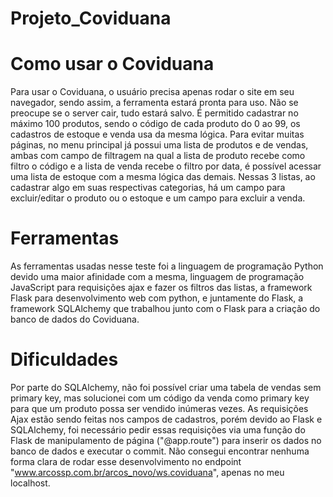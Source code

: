 # Projeto_Coviduana

# Como usar o Coviduana
Para usar o Coviduana, o usuário precisa apenas rodar o site em seu navegador, sendo assim, a ferramenta estará pronta para uso. Não se preocupe se o server cair, tudo estará salvo.
É permitido cadastrar no máximo 100 produtos, sendo o código de cada produto do 0 ao 99, os cadastros de estoque e venda usa da mesma lógica.
Para evitar muitas páginas, no menu principal já possui uma lista de produtos e de vendas, ambas com campo de filtragem na qual a lista de produto recebe como filtro o código e a lista de venda recebe o filtro por data, é possível acessar uma lista de estoque com a mesma lógica das demais. Nessas 3 listas, ao cadastrar algo em suas respectivas categorias, há um campo para excluir/editar o produto ou o estoque e um campo para excluir a venda.

# Ferramentas
As ferramentas usadas nesse teste foi a linguagem de programação Python devido uma maior afinidade com a mesma, linguagem de programação JavaScript para requisições ajax e fazer os filtros das listas, a framework Flask para desenvolvimento web com python, e juntamente do Flask, a framework SQLAlchemy que trabalhou junto com o Flask para a criação do banco de dados do Coviduana.

# Dificuldades
Por parte do SQLAlchemy, não foi possível criar uma tabela de vendas sem primary key, mas solucionei com um código da venda como primary key para que um produto possa ser vendido inúmeras vezes.
As requisições Ajax estão sendo feitas nos campos de cadastros, porém devido ao Flask e SQLAlchemy, foi necessário pedir essas requisições via uma função do Flask de manipulamento de página ("@app.route") para inserir os dados no banco de dados e executar o commit.
Não consegui encontrar nenhuma forma clara de rodar esse desenvolvimento no endpoint "www.arcossp.com.br/arcos_novo/ws.coviduana", apenas no meu localhost.